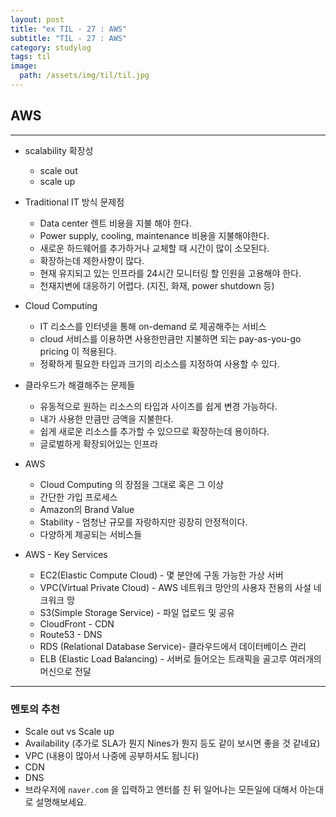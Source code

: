 ```yaml
---
layout: post
title: "ex TIL - 27 : AWS"
subtitle: "TIL - 27 : AWS"
category: studylog
tags: til
image:
  path: /assets/img/til/til.jpg
---
```


<!-- more -->

## AWS

---

- scalability 확장성

  - scale out
  - scale up

- Traditional IT 방식 문제점

  - Data center 렌트 비용을 지불 해야 한다.
  - Power supply, cooling, maintenance 비용을 지불해야한다.
  - 새로운 하드웨어를 추가하거나 교체할 때 시간이 많이 소모된다.
  - 확장하는데 제한사항이 많다.
  - 현재 유지되고 있는 인프라를 24시간 모니터링 할 인원을 고용해야 한다.
  - 천재지변에 대응하기 어렵다. (지진, 화재, power shutdown 등)

- Cloud Computing

  - IT 리소스를 인터넷을 통해 on-demand 로 제공해주는 서비스
  - cloud 서비스를 이용하면 사용한만큼만 지불하면 되는 pay-as-you-go pricing 이 적용된다.
  - 정확하게 필요한 타입과 크기의 리소스를 지정하여 사용할 수 있다.

- 클라우드가 해결해주는 문제들

  - 유동적으로 원하는 리소스의 타입과 사이즈를 쉽게 변경 가능하다.
  - 내가 사용한 만큼만 금액을 지불한다.
  - 쉽게 새로운 리소스를 추가할 수 있으므로 확장하는데 용이하다.
  - 글로벌하게 확장되어있는 인프라

- AWS

  - Cloud Computing 의 장점을 그대로 혹은 그 이상
  - 간단한 가입 프로세스
  - Amazon의 Brand Value
  - Stability - 엄청난 규모를 자랑하지만 굉장히 안정적이다.
  - 다양하게 제공되는 서비스들

- AWS - Key Services
  - EC2(Elastic Compute Cloud) - 몇 분안에 구동 가능한 가상 서버
  - VPC(Virtual Private Cloud) - AWS 네트워크 망안의 사용자 전용의 사설 네크워크 망
  - S3(Simple Storage Service) - 파일 업로드 및 공유
  - CloudFront - CDN
  - Route53 - DNS
  - RDS (Relational Database Service)- 클라우드에서 데이터베이스 관리
  - ELB (Elastic Load Balancing) - 서버로 들어오는 트래픽을 골고루 여러개의 머신으로 전달

---

### 멘토의 추천

- Scale out vs Scale up
- Availability (추가로 SLA가 뭔지 Nines가 뭔지 등도 같이 보시면 좋을 것 같네요)
- VPC (내용이 많아서 나중에 공부하셔도 됩니다)
- CDN
- DNS
- 브라우저에 `naver.com` 을 입력하고 엔터를 친 뒤 일어나는 모든일에 대해서 아는대로 설명해보세요.
